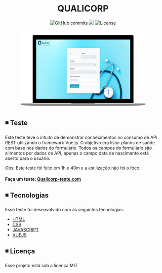 <h1 align="center">
  QUALICORP
</h1>

<p align="center">   
   <img alt="GitHub commits" src="https://badgen.net/github/commits/matheusasg09/Teste-Qualicorp">

  <img  src="https://badgen.net/badge/stars/%E2%98%85%E2%98%85%E2%98%85%E2%98%85%E2%98%85">
  
  <img alt="License" src="https://badgen.net/badge/license/MIT/blue">
</p>

<p align="center">
  <img alt="Frontend" src="public/qualicorp-teste.png" width="80%">
</p>

## ◾ Teste

Este teste teve o intuito de demonstrar conhecimentos no consumo de API REST utilizando o framework Vue.js. O objetivo era listar planos de saúde com base nos dados do formulário. Todos os campos do formulário são alimentos por dados de API, apenas o campo data de nascimento está aberto para o usuário.

Obs: Este teste foi feito em 1h e 40m e a estilização não foi o foco.

#### Faça um teste: [Qualicorp-teste.com](https://teste-qualicorp.000webhostapp.com/)

## ◾ Tecnologias

Esse teste foi desenvolvido com as seguintes tecnologias:

- [HTML](https://developer.mozilla.org/pt-BR/docs/Web/HTML)
- [CSS](https://developer.mozilla.org/pt-BR/docs/Web/CSS)
- [JAVASCRIPT](https://developer.mozilla.org/pt-BR/docs/Web/JavaScript)
- [VUEJS](https://br.vuejs.org/index.html)

## ◾ Licença

Esse projeto está sob a licença MIT
